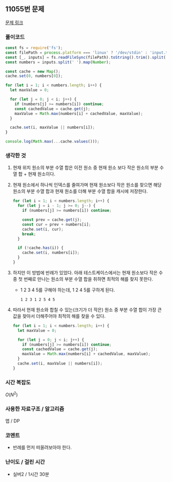 ## 11055번 문제

[문제 링크](https://www.acmicpc.net/problem/11055)

### 풀이코드

```js
const fs = require('fs');
const filePath = process.platform === 'linux' ? '/dev/stdin' : 'input.txt';
const [_, inputs] = fs.readFileSync(filePath).toString().trim().split('\n');
const numbers = inputs.split(' ').map(Number);

const cache = new Map();
cache.set(0, numbers[0]);

for (let i = 1; i < numbers.length; i++) {
  let maxValue = 0;

  for (let j = 0; j < i; j++) {
    if (numbers[j] >= numbers[i]) continue;
    const cachedValue = cache.get(j);
    maxValue = Math.max(numbers[i] + cachedValue, maxValue);
  }

  cache.set(i, maxValue || numbers[i]);
}

console.log(Math.max(...cache.values()));
```

### 생각한 것

1. 현재 위치 원소의 부분 수열 합은 이전 원소 중 현재 원소 보다 작은 원소의 부분 수열 합 + 현재 원소이다.
2. 현재 원소에서 하나씩 인덱스를 줄여가며 현재 원소보다 작은 원소를 찾으면 해당 원소의 부분 수열 합과 현재 원소를 더해 부분 수열 합을 캐시에 저장한다.

   ```js
   for (let i = 1; i < numbers.length; i++) {
     for (let j = i - 1; j >= 0; j--) {
       if (numbers[j] >= numbers[i]) continue;

       const prev = cache.get(j);
       const cur = prev + numbers[i];
       cache.set(i, cur);
       break;
     }

     if (!cache.has(i)) {
       cache.set(i, numbers[i]);
     }
   }
   ```

3. 하지만 이 방법에 반례가 있었다. 아래 테스트케이스에서는 현재 원소보다 작은 수 중 첫 번째로 만나는 원소의 부분 수열 합을 취하면 최적의 해를 찾지 못한다.

   - 1 2 3 4 5를 구해야 하는데, 1 2 4 5를 구하게 된다.

     ```
     1 2 3 1 2 5 4 5
     ```

4. 따라서 현재 원소와 합칠 수 있는(크기가 더 작은) 원소 중 부분 수열 합이 가장 큰 값을 찾아서 더해주어야 최적의 해를 찾을 수 있다.

   ```js
   for (let i = 1; i < numbers.length; i++) {
     let maxValue = 0;

     for (let j = 0; j < i; j++) {
       if (numbers[j] >= numbers[i]) continue;
       const cachedValue = cache.get(j);
       maxValue = Math.max(numbers[i] + cachedValue, maxValue);
     }
     cache.set(i, maxValue || numbers[i]);
   }
   ```

### 시간 복잡도

$O(N^2)$

### 사용한 자료구조 / 알고리즘

맵 / DP

### 코멘트

- 반례를 먼저 떠올려보아야 한다.

### 난이도 / 걸린 시간

- 실버2 / 1시간 30분
